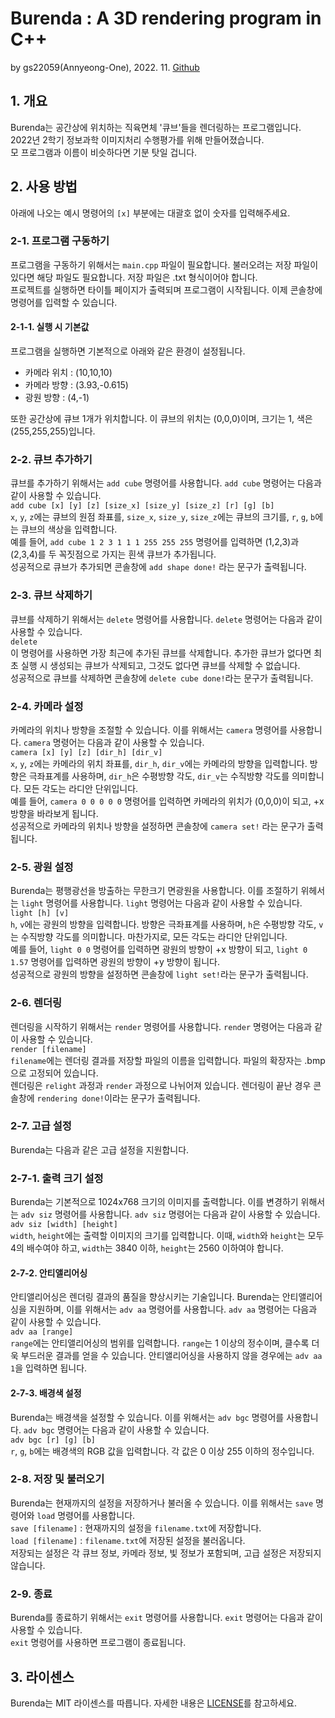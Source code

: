 # Burenda : A 3D rendering program in C++
by gs22059(Annyeong-One), 2022. 11.
[Github](https://github.com/Annyeong-One/burenda)
## 1. 개요
Burenda는 공간상에 위치하는 직육면체 '큐브'들을 렌더링하는 프로그램입니다. \
2022년 2학기 정보과학 이미지처리 수행평가를 위해 만들어졌습니다. \
모 프로그램과 이름이 비슷하다면 기분 탓일 겁니다.

## 2. 사용 방법
아래에 나오는 예시 명령어의 `[x]` 부분에는 대괄호 없이 숫자를 입력해주세요.
### 2-1. 프로그램 구동하기
프로그램을 구동하기 위해서는 `main.cpp` 파일이 필요합니다. 불러오려는 저장 파일이 있다면 해당 파일도 필요합니다. 저장 파일은 .txt 형식이어야 합니다.\
프로젝트를 실행하면 타이틀 페이지가 출력되며 프로그램이 시작됩니다. 이제 콘솔창에 명령어를 입력할 수 있습니다.
#### 2-1-1. 실행 시 기본값
프로그램을 실행하면 기본적으로 아래와 같은 환경이 설정됩니다.
- 카메라 위치 : (10,10,10)
- 카메라 방향 : (3.93,-0.615)
- 광원 방향 : (4,-1)

또한 공간상에 큐브 1개가 위치합니다. 이 큐브의 위치는 (0,0,0)이며, 크기는 1, 색은 (255,255,255)입니다.

### 2-2. 큐브 추가하기
큐브를 추가하기 위해서는 `add cube` 명령어를 사용합니다. `add cube` 명령어는 다음과 같이 사용할 수 있습니다. \
`add cube [x] [y] [z] [size_x] [size_y] [size_z] [r] [g] [b]` \
`x`, `y`, `z`에는 큐브의 원점 좌표를, `size_x`, `size_y`, `size_z`에는 큐브의 크기를, `r`, `g`, `b`에는 큐브의 색상을 입력합니다. \
예를 들어, `add cube 1 2 3 1 1 1 255 255 255` 명령어를 입력하면 (1,2,3)과 (2,3,4)를 두 꼭짓점으로 가지는 흰색 큐브가 추가됩니다. \
성공적으로 큐브가 추가되면 콘솔창에 `add shape done!` 라는 문구가 출력됩니다.
### 2-3. 큐브 삭제하기
큐브를 삭제하기 위해서는 `delete` 명령어를 사용합니다. `delete` 명령어는 다음과 같이 사용할 수 있습니다. \
`delete` \
이 명령어를 사용하면 가장 최근에 추가된 큐브를 삭제합니다. 추가한 큐브가 없다면 최초 실행 시 생성되는 큐브가 삭제되고, 그것도 없다면 큐브를 삭제할 수 없습니다. \
성공적으로 큐브를 삭제하면 콘솔창에 `delete cube done!`라는 문구가 출력됩니다.
### 2-4. 카메라 설정
카메라의 위치나 방향을 조절할 수 있습니다. 이를 위해서는 `camera` 명령어를 사용합니다. `camera` 명령어는 다음과 같이 사용할 수 있습니다. \
`camera [x] [y] [z] [dir_h] [dir_v]` \
`x`, `y`, `z`에는 카메라의 위치 좌표를, `dir_h`, `dir_v`에는 카메라의 방향을 입력합니다. 방향은 극좌표계를 사용하며, `dir_h`은 수평방향 각도, `dir_v`는 수직방향 각도를 의미합니다. 모든 각도는 라디안 단위입니다. \
예를 들어, `camera 0 0 0 0 0` 명령어를 입력하면 카메라의 위치가 (0,0,0)이 되고, +x 방향을 바라보게 됩니다. \
성공적으로 카메라의 위치나 방향을 설정하면 콘솔창에 `camera set!` 라는 문구가 출력됩니다.
### 2-5. 광원 설정
Burenda는 평행광선을 방출하는 무한크기 면광원을 사용합니다. 이를 조절하기 위헤서는 `light` 명령어를 사용합니다. `light` 명령어는 다음과 같이 사용할 수 있습니다. \
`light [h] [v]` \
`h`, `v`에는 광원의 방향을 입력합니다. 방향은 극좌표계를 사용하며, `h`은 수평방향 각도, `v`는 수직방향 각도를 의미합니다. 마찬가지로, 모든 각도는 라디안 단위입니다. \
예를 들어, `light 0 0` 명령어를 입력하면 광원의 방향이 +x 방향이 되고, `light 0 1.57` 명령어를 입력하면 광원의 방향이 +y 방향이 됩니다. \
성공적으로 광원의 방향을 설정하면 콘솔창에 `light set!`라는 문구가 출력됩니다.
### 2-6. 렌더링
렌더링을 시작하기 위해서는 `render` 명령어를 사용합니다. `render` 명령어는 다음과 같이 사용할 수 있습니다. \
`render [filename]` \
`filename`에는 렌더링 결과를 저장할 파일의 이름을 입력합니다. 파일의 확장자는 .bmp으로 고정되어 있습니다. \
렌더링은 `relight` 과정과 `render` 과정으로 나뉘어져 있습니다. 렌더링이 끝난 경우 콘솔창에 `rendering done!`이라는 문구가 출력됩니다.
### 2-7. 고급 설정
Burenda는 다음과 같은 고급 설정을 지원합니다.
### 2-7-1. 출력 크기 설정
Burenda는 기본적으로 1024x768 크기의 이미지를 출력합니다. 이를 변경하기 위해서는 `adv siz` 명령어를 사용합니다. `adv siz` 명령어는 다음과 같이 사용할 수 있습니다. \
`adv siz [width] [height]` \
`width`, `height`에는 출력할 이미지의 크기를 입력합니다. 이때, `width`와 `height`는 모두 4의 배수여야 하고, `width`는 3840 이하, `height`는 2560 이하여야 합니다.
#### 2-7-2. 안티앨리어싱
안티앨리어싱은 렌더링 결과의 품질을 향상시키는 기술입니다. Burenda는 안티앨리어싱을 지원하며, 이를 위해서는 `adv aa` 명령어를 사용합니다. `adv aa` 명령어는 다음과 같이 사용할 수 있습니다. \
`adv aa [range]` \
`range`에는 안티앨리어싱의 범위를 입력합니다. `range`는 1 이상의 정수이며, 클수록 더욱 부드러운 결과를 얻을 수 있습니다. 안티앨리어싱을 사용하지 않을 경우에는 `adv aa 1`을 입력하면 됩니다.
#### 2-7-3. 배경색 설정
Burenda는 배경색을 설정할 수 있습니다. 이를 위해서는 `adv bgc` 명령어를 사용합니다. `adv bgc` 명령어는 다음과 같이 사용할 수 있습니다. \
`adv bgc [r] [g] [b]` \
`r`, `g`, `b`에는 배경색의 RGB 값을 입력합니다. 각 값은 0 이상 255 이하의 정수입니다.
### 2-8. 저장 및 불러오기
Burenda는 현재까지의 설정을 저장하거나 불러올 수 있습니다. 이를 위해서는 `save` 명령어와 `load` 명령어를 사용합니다. \
`save [filename]` : 현재까지의 설정을 `filename.txt`에 저장합니다. \
`load [filename]` : `filename.txt`에 저장된 설정을 불러옵니다. \
저장되는 설정은 각 큐브 정보, 카메라 정보, 빛 정보가 포함되며, 고급 설정은 저장되지 않습니다.
### 2-9. 종료
Burenda를 종료하기 위해서는 `exit` 명령어를 사용합니다. `exit` 명령어는 다음과 같이 사용할 수 있습니다. \
`exit`
명령어를 사용하면 프로그램이 종료됩니다.

## 3. 라이센스
Burenda는 MIT 라이센스를 따릅니다. 자세한 내용은 [LICENSE](https://github.com/Annyeong-One/burenda/blob/main/LICENSE)를 참고하세요.
